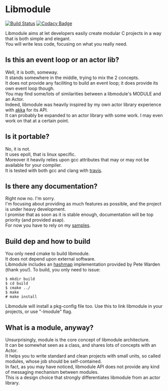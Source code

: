 # Libmodule

[![Build Status](https://travis-ci.org/FedeDP/libmodule.svg?branch=master)](https://travis-ci.org/FedeDP/libmodule)
[![Codacy Badge](https://api.codacy.com/project/badge/Grade/3526dd92b6d84370b072bfadfc7da632)](https://www.codacy.com/app/FedeDP/libmodule?utm_source=github.com&amp;utm_medium=referral&amp;utm_content=FedeDP/libmodule&amp;utm_campaign=Badge_Grade)

Libmodule aims at let developers easily create modular C projects in a way that is both simple and elegant.  
You will write less code, focusing on what you really need.  

## Is this an event loop or an actor lib?

Well, it is both, someway.  
It stands somewhere in the middle, trying to mix the 2 concepts.  
It does not provide any faciliting to build an event loop; it does provide its own event loop though.  
You may find some/lots of similarities between a libmodule's MODULE and an Actor.  
Indeed, libmodule was heavily inspired by my own actor library experience with [akka](https://akka.io/) for its API.  
It can probably be expanded to an actor library with some work. I may even work on that at a certain point.

## Is it portable?

No, it is not.  
It uses epoll, that is linux specific.  
Moreover it heavily relies upon gcc attributes that may or may not be available for your compiler.  
It is tested with both gcc and clang with [travis](https://travis-ci.org/FedeDP/libmodule).

## Is there any documentation?

Right now no. I'm sorry.  
I'm focusing about providing as much features as possible, and the project is under heavy development.  
I promise that as soon as it is stable enough, documentation will be top priority (and provided asap).  
For now you have to rely on my [samples](https://github.com/FedeDP/libmodule/tree/master/Samples).

## Build dep and how to build

You only need cmake to build libmodule.  
It does not depend upon external software.  
Libmodule includes an [hashmap](https://github.com/petewarden/c_hashmap) implementation provided by Pete Warden (thank you!).
To build, you only need to issue:

    $ mkdir build
    $ cd build
    $ cmake ../
    $ make
    # make install

Libmodule will install a pkg-config file too. Use this to link libmodule in your projects, or use "-lmodule" flag.

## What is a module, anyway?

Unsurprisingly, module is the core concept of libmodule architecture.  
It can be somewhat seen as a class, and shares lots of concepts with an Actor.  
It helps you to write standard and clean projects with small units, so called modules, whose job should be self-contained.  
In fact, as you may have noticed, libmodule API does not provide any kind of messaging mechanism between modules.  
This is a design choice that strongly differentiates libmodule from an actor library.  

